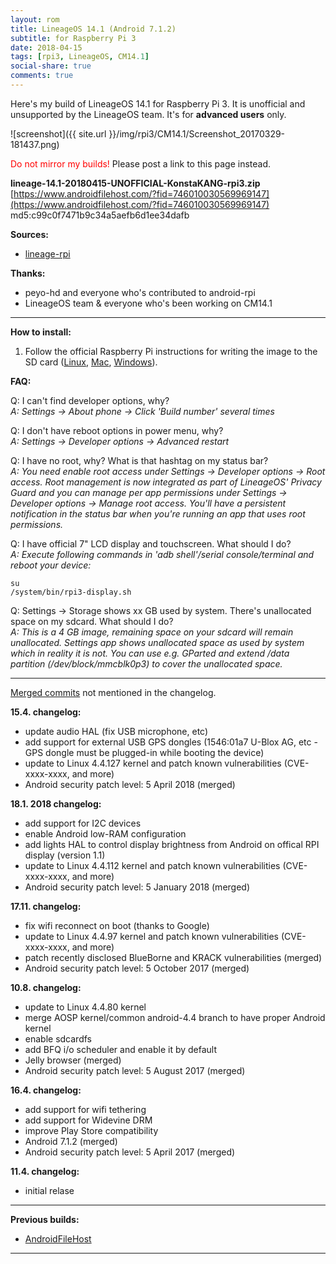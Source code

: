 ```yaml
---
layout: rom
title: LineageOS 14.1 (Android 7.1.2)
subtitle: for Raspberry Pi 3
date: 2018-04-15
tags: [rpi3, LineageOS, CM14.1]
social-share: true
comments: true
---
```


Here's my build of LineageOS 14.1 for Raspberry Pi 3. It is unofficial and unsupported by the LineageOS team. It's for **advanced users** only.

![screenshot]({{ site.url }}/img/rpi3/CM14.1/Screenshot_20170329-181437.png)

<span style="color:#FF0000;">Do not mirror my builds!</span> Please post a link to this page instead.

**lineage-14.1-20180415-UNOFFICIAL-KonstaKANG-rpi3.zip**  
[https://www.androidfilehost.com/?fid=746010030569969147](https://www.androidfilehost.com/?fid=746010030569969147)  
md5:c99c0f7471b9c34a5aefb6d1ee34dafb

**Sources:**

- [lineage-rpi](https://github.com/lineage-rpi)


**Thanks:**

- peyo-hd and everyone who's contributed to android-rpi
- LineageOS team & everyone who's been working on CM14.1

----

**How to install:**

1. Follow the official Raspberry Pi instructions for writing the image to the SD card ([Linux](https://www.raspberrypi.org/documentation/installation/installing-images/linux.md), [Mac](https://www.raspberrypi.org/documentation/installation/installing-images/mac.md), [Windows](https://www.raspberrypi.org/documentation/installation/installing-images/windows.md)).

**FAQ:**

Q: I can't find developer options, why?  
*A: Settings -> About phone -> Click 'Build number' several times*

Q: I don't have reboot options in power menu, why?  
*A: Settings -> Developer options -> Advanced restart*

Q: I have no root, why? What is that hashtag on my status bar?  
*A: You need enable root access under Settings -> Developer options -> Root access. Root management is now integrated as part of LineageOS' Privacy Guard and you can manage per app permissions under Settings -> Developer options -> Manage root access. You'll have a persistent notification in the status bar when you're running an app that uses root permissions.*

Q: I have official 7" LCD display and touchscreen. What should I do?  
*A: Execute following commands in 'adb shell'/serial console/terminal and reboot your device:*

```
su
/system/bin/rpi3-display.sh
```

Q: Settings -> Storage shows xx GB used by system. There's unallocated space on my sdcard. What should I do?  
*A: This is a 4 GB image, remaining space on your sdcard will remain unallocated. Settings app shows unallocated space as used by system which in reality it is not. You can use e.g. GParted and extend /data partition (/dev/block/mmcblk0p3) to cover the unallocated space.*

----

[Merged commits](https://review.lineageos.org/#/q/status:merged++branch:cm-14.1+-project:%255E.*device.*+-project:%255E.*kernel.*,n,z) not mentioned in the changelog.

**15.4. changelog:**

- update audio HAL (fix USB microphone, etc)
- add support for external USB GPS dongles (1546:01a7 U-Blox AG, etc - GPS dongle must be plugged-in while booting the device)
- update to Linux 4.4.127 kernel and patch known vulnerabilities (CVE-xxxx-xxxx, and more)
- Android security patch level: 5 April 2018 (merged)

**18.1. 2018 changelog:**

- add support for I2C devices
- enable Android low-RAM configuration
- add lights HAL to control display brightness from Android on offical RPI display (version 1.1)
- update to Linux 4.4.112 kernel and patch known vulnerabilities (CVE-xxxx-xxxx, and more)
- Android security patch level: 5 January 2018 (merged)

**17.11. changelog:**

- fix wifi reconnect on boot (thanks to Google)
- update to Linux 4.4.97 kernel and patch known vulnerabilities (CVE-xxxx-xxxx, and more)
- patch recently disclosed BlueBorne and KRACK vulnerabilities (merged)
- Android security patch level: 5 October 2017 (merged)

**10.8. changelog:**

- update to Linux 4.4.80 kernel
- merge AOSP kernel/common android-4.4 branch to have proper Android kernel
- enable sdcardfs
- add BFQ i/o scheduler and enable it by default
- Jelly browser (merged)
- Android security patch level: 5 August 2017 (merged)

**16.4. changelog:**

- add support for wifi tethering
- add support for Widevine DRM
- improve Play Store compatibility
- Android 7.1.2 (merged)
- Android security patch level: 5 April 2017 (merged)

**11.4. changelog:**

- initial relase

----

**Previous builds:**

- [AndroidFileHost](https://www.androidfilehost.com/?w=files&flid=170874)

----
